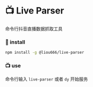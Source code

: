 # 📺 Live Parser 
命令行抖音直播数据抓取工具
### 🚀 install

```sh
npm install -g @liou666/live-parser
```
### 📺 use

命令行输入 `live-parser` 或者 `dy` 开始服务

